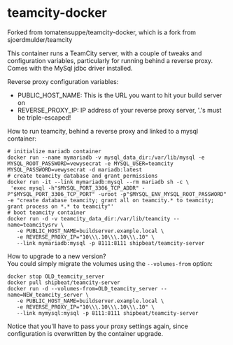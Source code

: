 teamcity-docker
===============
Forked from tomatensuppe/teamcity-docker, which is a fork from sjoerdmulder/teamcity  

This container runs a TeamCity server, with a couple of tweaks and configuration variables, particularly for running behind a reverse proxy.  
Comes with the MySql jdbc driver installed.  

Reverse proxy configuration variables:  
- PUBLIC_HOST_NAME: This is the URL you want to hit your build server on
- REVERSE_PROXY_IP: IP address of your reverse proxy server, '.'s must be triple-escaped!

How to run teamcity, behind a reverse proxy and linked to a mysql container:
```
# initialize mariadb container  
docker run --name mymariadb -v mysql_data_dir:/var/lib/mysql -e MYSQL_ROOT_PASSWORD=vewysecrat -e MYSQL_USER=teamcity MYSQL_PASSWORD=vewysecrat -d mariadb:latest  
# create teamcity database and grant permissions  
docker run -it --link mymariadb:mysql --rm mariadb sh -c \  
 'exec mysql -h"$MYSQL_PORT_3306_TCP_ADDR" -P"$MYSQL_PORT_3306_TCP_PORT" -uroot -p"$MYSQL_ENV_MYSQL_ROOT_PASSWORD" -e "create database teamcity; grant all on teamcity.* to teamcity; grant process on *.* to teamcity"'  
# boot teamcity container  
docker run -d -v teamcity_data_dir:/var/lib/teamcity --name=teamcitysrv \  
   -e PUBLIC_HOST_NAME=buildserver.example.local \  
   -e REVERSE_PROXY_IP="10\\\.10\\\.10\\\.10" \  
   --link mymariadb:mysql -p 8111:8111 shipbeat/teamcity-server
```

  
How to upgrade to a new version?  
You could simply migrate the volumes using the `--volumes-from` option:
```
docker stop OLD_teamcity_server  
docker pull shipbeat/teamcity-server  
docker run -d --volumes-from=OLD_teamcity_server --name=NEW_teamcity_server \  
   -e PUBLIC_HOST_NAME=buildserver.example.local \  
   -e REVERSE_PROXY_IP="10\\\.10\\\.10\\\.10" \  
   --link mymysql:mysql -p 8111:8111 shipbeat/teamcity-server  
```
Notice that you'll have to pass your proxy settings again, since configuration is overwritten by the container upgrade.

